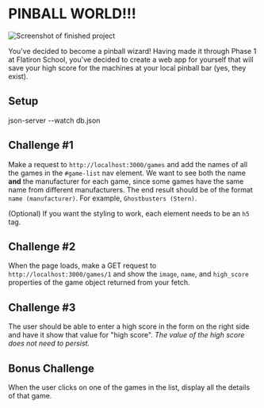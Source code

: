# PINBALL WORLD!!!
![Screenshot of finished project](./images/finished-project.png "Finished project!")

You've decided to become a pinball wizard! Having made it through Phase 1 at Flatiron School, you've decided to create a web app for yourself that will save your high score for the machines at your local pinball bar (yes, they exist).
## Setup
json-server --watch db.json

## Challenge #1
Make a request to `http://localhost:3000/games` and add the names of all the games in the `#game-list` nav element. We want to see both the name **and** the manufacturer for each game, since some games have the same name from different manufacturers. The end result should be of the format `name (manufacturer)`. For example, `Ghostbusters (Stern)`.

(Optional) If you want the styling to work, each element needs to be an `h5` tag.


## Challenge #2
When the page loads, make a GET request to `http://localhost:3000/games/1` and show the `image`, `name`, and `high_score` properties of the game object returned from your fetch. 


## Challenge #3 
The user should be able to enter a high score in the form on the right side and have it show that value for "high score".
*The value of the high score does not need to persist.*

## Bonus Challenge

When the user clicks on one of the games in the list, display all the details of that game.

